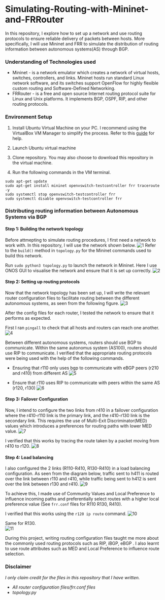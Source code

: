 # Simulating-Routing-with-Mininet-and-FRRouter
 In this repository, I explore how to set up a network and use routing protocols to ensure reliable delivery of packets between hosts. More specifically, I will use Mininet and FRR to simulate the distribution of routing information between autonomous systems(AS) through BGP.

### Understanding of Technologies used
- Mininet - is a network emulator which creates a network of virtual hosts, switches, controllers, and links. Mininet hosts run standard Linux network software, and its switches support OpenFlow for highly flexible custom routing and Software-Defined Networking.
- FRRouter - is a free and open source Internet routing protocol suite for Linux and Unix platforms. It implements BGP, OSPF, RIP, and other routing protocols.

### Environment Setup

1. Install Ubuntu Virtual Machine on your PC. I recommend using the VirtualBox VM Manager to simplify the process. Refer to this [guide](https://ubuntu.com/tutorials/how-to-run-ubuntu-desktop-on-a-virtual-machine-using-virtualbox#1-overview) for help.

2. Launch Ubuntu virtual machine

3. Clone repository. You may also choose to download this repository in the virtual machine.

4. Run the following commands in the VM terminal.
```
sudo apt-get update
sudo apt-get install mininet openvswitch-testcontroller frr traceroute
-y
sudo systemctl stop openvswitch-testcontroller frr
sudo systemctl disable openvswitch-testcontroller frr
```

### Distributing routing information between Autonomous Systems via BGP

#### Step 1: Building the network topology
Before attmepting to simulate routing procedures, I first need a network to work with. In this repository, I will use the network shown below.
![1](https://github.com/chrus-chong/Simulating-Routing-with-Mininet-and-FRRouter/assets/85006125/22107e5b-d70e-46ad-a332-200253bff1ae)
Refer to the ```build()``` method in ```topology.py``` for the Mininet commands used to build this network.

Run ```sudo python3 topology.py``` to launch the network in Mininet. Here I use ONOS GUI to visualise the network and ensure that it is set up correctly.
![2](https://github.com/chrus-chong/Simulating-Routing-with-Mininet-and-FRRouter/assets/85006125/f226880b-167b-4e83-9ba6-c4bfaee13139)


#### Step 2: Setting up routing protocols
Now that the network topology has been set up, I will write the relevant router configuration files to facilitate routing between the different autonomous systems, as seen from the following figure.
![3](https://github.com/chrus-chong/Simulating-Routing-with-Mininet-and-FRRouter/assets/85006125/6c0de26d-d4ad-46aa-805f-350875578538)

After the config files for each router, I tested the network to ensure that it performs as expected.

First I ran ```pingall``` to check that all hosts and routers can reach one another.
![4](https://github.com/chrus-chong/Simulating-Routing-with-Mininet-and-FRRouter/assets/85006125/852247a9-93f1-4e08-93fd-dc96c3293fa4)

Between different autonomous systems, routers should use BGP to communicate. Within the same autonomus system (AS100), routers should use RIP to communicate. I verified that the appropriate routing protocols were being used with the help of the following commands.
- Ensuring that r110 only uses bgp to communicate with eBGP peers (r210 and r410) from different AS
![5](https://github.com/chrus-chong/Simulating-Routing-with-Mininet-and-FRRouter/assets/85006125/7df5c816-ad28-4871-b0c4-9a4d01655c54)

- Ensure that r110 uses RIP to communicate with peers within the same AS (r120, r130)
![6](https://github.com/chrus-chong/Simulating-Routing-with-Mininet-and-FRRouter/assets/85006125/cb6d8a1f-cdec-49b1-8f4a-70ef0f14d767)

#### Step 3: Failover Configuration
Now, I intend to configure the two links from r410 in a failover configuration where the r410-r110 link is the primary link, and the r410-r130 link is the secondary link. This requires the use of Multi-Exit Discriminator(MED) values which introduces a preferences for routing paths with lower MED value.
![7](https://github.com/chrus-chong/Simulating-Routing-with-Mininet-and-FRRouter/assets/85006125/897621da-a402-40ee-91be-f4d92581cb28)

I verified that this works by tracing the route taken by a packet moving from r410 to r120.
![8](https://github.com/chrus-chong/Simulating-Routing-with-Mininet-and-FRRouter/assets/85006125/58094ede-f68d-4953-b2e6-d815d677e728)

#### Step 4: Load balancing
I also configured the 2 links (R110-R410, R130-R410) in a load balancing configuration. As seen from the diagram below, traffic sent to h411 is routed over the link between r110 and r410, while traffic being sent to h412 is sent over the link between r130 and r410.
![9](https://github.com/chrus-chong/Simulating-Routing-with-Mininet-and-FRRouter/assets/85006125/6dadb8ea-6b61-488d-9395-d7c98feab40f)

To achieve this, I made use of Community Values and Local Preference to influence incoming paths and preferentially select routes with a higher local preference value (See ```frr.conf``` files for R110 R130, R410).

I verified that this works using the ```r120 ip route``` command.
![10](https://github.com/chrus-chong/Simulating-Routing-with-Mininet-and-FRRouter/assets/85006125/8bf3a95b-2f3d-4288-abbc-613aa16a13e5)


Same for R130.\
![11](https://github.com/chrus-chong/Simulating-Routing-with-Mininet-and-FRRouter/assets/85006125/1e337760-ab13-493e-bc4f-b0edab60870a)

During this project, writing routing configuration files taught me more about the commonly used routing protocols such as RIP, iBGP, eBGP . I also learnt to use route attributes such as MED and Local Preference to influence route selection.

### Disclaimer
*I only claim credit for the files in this repository that I have written.*
- *All router configuration files/frr.conf files*
- *topology.py*
